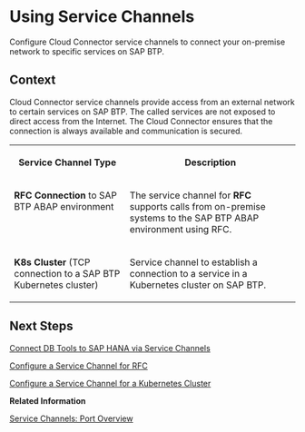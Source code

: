 <!-- loio16f63429a2344b8baec1c81cafe5d0fa -->

# Using Service Channels

Configure Cloud Connector service channels to connect your on-premise network to specific services on SAP BTP.



## Context

Cloud Connector service channels provide access from an external network to certain services on SAP BTP. The called services are not exposed to direct access from the Internet. The Cloud Connector ensures that the connection is always available and communication is secured.


<table>
<tr>
<th valign="top">

Service Channel Type

</th>
<th valign="top">

Description

</th>
</tr>
<tr>
<td valign="top">

**RFC Connection** to SAP BTP ABAP environment

</td>
<td valign="top">

The service channel for **RFC** supports calls from on-premise systems to the SAP BTP ABAP environment using RFC.

</td>
</tr>
<tr>
<td valign="top">

**K8s Cluster** \(TCP connection to a SAP BTP Kubernetes cluster\)

</td>
<td valign="top">

Service channel to establish a connection to a service in a Kubernetes cluster on SAP BTP.

</td>
</tr>
</table>



## Next Steps

[Connect DB Tools to SAP HANA via Service Channels](connect-db-tools-to-sap-hana-via-service-channels-64d6a51.md)

[Configure a Service Channel for RFC](configure-a-service-channel-for-rfc-18602c2.md)

[Configure a Service Channel for a Kubernetes Cluster](configure-a-service-channel-for-a-kubernetes-cluster-d6d395e.md)

**Related Information**  


[Service Channels: Port Overview](service-channels-port-overview-449dbf5.md "A service channel overview lets you see the details of all service channels that are used by a Cloud Connector installation.")

